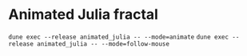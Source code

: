 # Animated Julia fractal 

`dune exec --release animated_julia -- --mode=animate`
`dune exec --release animated_julia -- --mode=follow-mouse`

